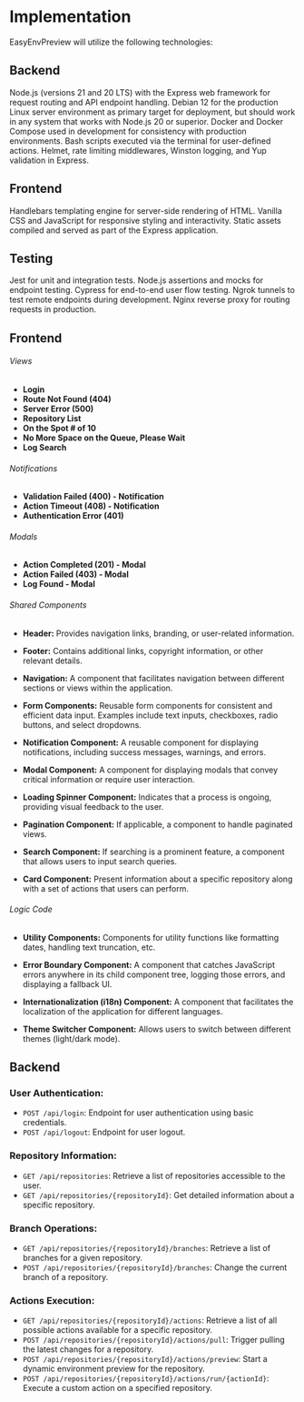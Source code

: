 # Implementation

EasyEnvPreview will utilize the following technologies:

## Backend

Node.js (versions 21 and 20 LTS) with the Express web framework for request routing and API endpoint handling.
Debian 12 for the production Linux server environment as primary target for deployment, but should work in any system that works with Node.js 20 or superior.
Docker and Docker Compose used in development for consistency with production environments.
Bash scripts executed via the terminal for user-defined actions.
Helmet, rate limiting middlewares, Winston logging, and Yup validation in Express.

## Frontend

Handlebars templating engine for server-side rendering of HTML.
Vanilla CSS and JavaScript for responsive styling and interactivity.
Static assets compiled and served as part of the Express application.

## Testing

Jest for unit and integration tests.
Node.js assertions and mocks for endpoint testing.
Cypress for end-to-end user flow testing.
Ngrok tunnels to test remote endpoints during development.
Nginx reverse proxy for routing requests in production.

## Frontend 

###### Views

- **Login**
- **Route Not Found (404)**
- **Server Error (500)**
- **Repository List**
- **On the Spot # of 10**
- **No More Space on the Queue, Please Wait**
- **Log Search**

###### Notifications

- **Validation Failed (400) - Notification**
- **Action Timeout (408) - Notification**
- **Authentication Error (401)**

###### Modals

- **Action Completed (201) - Modal**
- **Action Failed (403) - Modal**
- **Log Found - Modal**

###### Shared Components

- **Header:**
  Provides navigation links, branding, or user-related information.
  
- **Footer:**
  Contains additional links, copyright information, or other relevant details.
  
- **Navigation:**
  A component that facilitates navigation between different sections or views within the application.

- **Form Components:**
  Reusable form components for consistent and efficient data input. Examples include text inputs, checkboxes, radio buttons, and select dropdowns.

- **Notification Component:**
  A reusable component for displaying notifications, including success messages, warnings, and errors.

- **Modal Component:**
  A component for displaying modals that convey critical information or require user interaction.

- **Loading Spinner Component:**
  Indicates that a process is ongoing, providing visual feedback to the user.

- **Pagination Component:**
  If applicable, a component to handle paginated views.

- **Search Component:**
  If searching is a prominent feature, a component that allows users to input search queries.

- **Card Component:**
  Present information about a specific repository along with a set of actions that users can perform.

###### Logic Code

- **Utility Components:**
  Components for utility functions like formatting dates, handling text truncation, etc.

- **Error Boundary Component:**
  A component that catches JavaScript errors anywhere in its child component tree, logging those errors, and displaying a fallback UI.

- **Internationalization (i18n) Component:**
  A component that facilitates the localization of the application for different languages.

- **Theme Switcher Component:**
  Allows users to switch between different themes (light/dark mode).

## Backend

### User Authentication:

- `POST /api/login`: Endpoint for user authentication using basic credentials.
- `POST /api/logout`: Endpoint for user logout.

### Repository Information:

- `GET /api/repositories`: Retrieve a list of repositories accessible to the user.
- `GET /api/repositories/{repositoryId}`: Get detailed information about a specific repository.

### Branch Operations:

- `GET /api/repositories/{repositoryId}/branches`: Retrieve a list of branches for a given repository.
- `POST /api/repositories/{repositoryId}/branches`: Change the current branch of a repository.

### Actions Execution:

- `GET /api/repositories/{repositoryId}/actions`: Retrieve a list of all possible actions available for a specific repository.
- `POST /api/repositories/{repositoryId}/actions/pull`: Trigger pulling the latest changes for a repository.
- `POST /api/repositories/{repositoryId}/actions/preview`: Start a dynamic environment preview for the repository.
- `POST /api/repositories/{repositoryId}/actions/run/{actionId}`: Execute a custom action on a specified repository.
